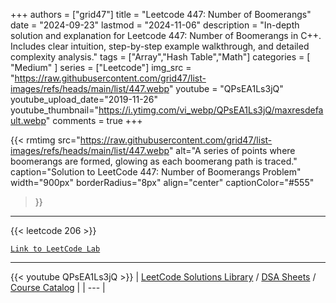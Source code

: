 
+++
authors = ["grid47"]
title = "Leetcode 447: Number of Boomerangs"
date = "2024-09-23"
lastmod = "2024-11-06"
description = "In-depth solution and explanation for Leetcode 447: Number of Boomerangs in C++. Includes clear intuition, step-by-step example walkthrough, and detailed complexity analysis."
tags = ["Array","Hash Table","Math"]
categories = [
    "Medium"
]
series = ["Leetcode"]
img_src = "https://raw.githubusercontent.com/grid47/list-images/refs/heads/main/list/447.webp"
youtube = "QPsEA1Ls3jQ"
youtube_upload_date="2019-11-26"
youtube_thumbnail="https://i.ytimg.com/vi_webp/QPsEA1Ls3jQ/maxresdefault.webp"
comments = true
+++


{{< rmtimg 
    src="https://raw.githubusercontent.com/grid47/list-images/refs/heads/main/list/447.webp" 
    alt="A series of points where boomerangs are formed, glowing as each boomerang path is traced."
    caption="Solution to LeetCode 447: Number of Boomerangs Problem"
    width="900px"
    borderRadius="8px"
    align="center" 
    captionColor="#555"
>}}
---
{{< leetcode 206 >}}

[`Link to LeetCode Lab`](https://leetcode.com/problems/number-of-boomerangs/description/)

---
{{< youtube QPsEA1Ls3jQ >}}
| [LeetCode Solutions Library](https://grid47.xyz/leetcode/) / [DSA Sheets](https://grid47.xyz/sheets/) / [Course Catalog](https://grid47.xyz/courses/) |
| --- |
